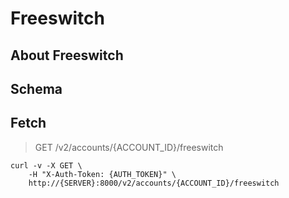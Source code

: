 # Freeswitch

## About Freeswitch

## Schema



## Fetch

> GET /v2/accounts/{ACCOUNT_ID}/freeswitch

```shell
curl -v -X GET \
    -H "X-Auth-Token: {AUTH_TOKEN}" \
    http://{SERVER}:8000/v2/accounts/{ACCOUNT_ID}/freeswitch
```

